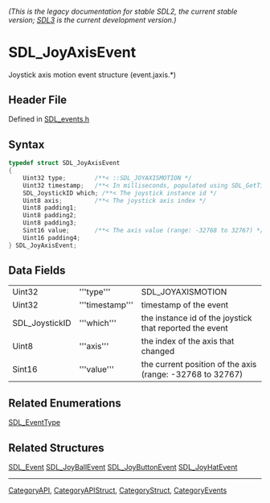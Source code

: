###### (This is the legacy documentation for stable SDL2, the current stable version; [SDL3](https://wiki.libsdl.org/SDL3/) is the current development version.)
# SDL_JoyAxisEvent

Joystick axis motion event structure (event.jaxis.*)

## Header File

Defined in [SDL_events.h](https://github.com/libsdl-org/SDL/blob/SDL2/include/SDL_events.h)

## Syntax

```c
typedef struct SDL_JoyAxisEvent
{
    Uint32 type;        /**< ::SDL_JOYAXISMOTION */
    Uint32 timestamp;   /**< In milliseconds, populated using SDL_GetTicks() */
    SDL_JoystickID which; /**< The joystick instance id */
    Uint8 axis;         /**< The joystick axis index */
    Uint8 padding1;
    Uint8 padding2;
    Uint8 padding3;
    Sint16 value;       /**< The axis value (range: -32768 to 32767) */
    Uint16 padding4;
} SDL_JoyAxisEvent;
```

## Data Fields

|                |                 |                                                           |
| -------------- | --------------- | --------------------------------------------------------- |
| Uint32         | '''type'''      | SDL_JOYAXISMOTION                                         |
| Uint32         | '''timestamp''' | timestamp of the event                                    |
| SDL_JoystickID | '''which'''     | the instance id of the joystick that reported the event   |
| Uint8          | '''axis'''      | the index of the axis that changed                        |
| Sint16         | '''value'''     | the current position of the axis (range: -32768 to 32767) |

## Related Enumerations

[SDL_EventType](SDL_EventType)

## Related Structures

[SDL_Event](SDL_Event)
[SDL_JoyBallEvent](SDL_JoyBallEvent)
[SDL_JoyButtonEvent](SDL_JoyButtonEvent)
[SDL_JoyHatEvent](SDL_JoyHatEvent)

----
[CategoryAPI](CategoryAPI), [CategoryAPIStruct](CategoryAPIStruct), [CategoryStruct](CategoryStruct), [CategoryEvents](CategoryEvents)


